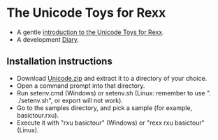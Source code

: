 # The Unicode Toys for Rexx

* A gentle [introduction to the Unicode Toys for Rexx](doc/UnicodeToys.md).
* A development [Diary](doc/Diary.md).

## Installation instructions

* Download [Unicode.zip](Unicode.zip) and extract it to a directory of your choice.
* Open a command prompt into that directory.
* Run setenv.cmd (Windows) or setenv.sh (Linux: remember to use ". ./setenv.sh", or export will not work).
* Go to the samples directory, and pick a sample (for example, basictour.rxu).
* Execute it with "rxu basictour" (Windows) or "rexx rxu basictour" (Linux).
